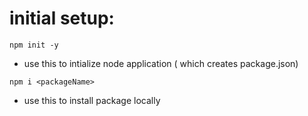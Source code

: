 # initial setup:

`npm init -y` 

- use this to intialize node application ( which creates package.json)

`npm i <packageName>` 

- use this to install package locally